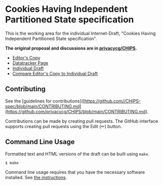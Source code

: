 # Cookies Having Independent Partitioned State specification

This is the working area for the individual Internet-Draft, "Cookies Having Independent Partitioned State specification".

**The original proposal and discussions are in [privacycg/CHIPS](https://github.com/privacycg/CHIPS).**

* [Editor's Copy](https://privacycg.github.io/CHIPS/CHIPS-spec/#go.draft-cutler-httpbis-partitioned-cookies-00.html)
* [Datatracker Page](https://datatracker.ietf.org/doc/draft-cutler-httpbis-partitioned-cookies-00)
* [Individual Draft](https://datatracker.ietf.org/doc/html/draft-cutler-httpbis-partitioned-cookies-00)
* [Compare Editor's Copy to Individual Draft](https://privacycg.github.io/CHIPS/CHIPS-spec/#go.draft-cutler-httpbis-partitioned-cookies-00.diff)


## Contributing

See the
[guidelines for contributions]([https://github.com//CHIPS-spec/blob/main/CONTRIBUTING.md](https://github.com/privacycg/CHIPS/blob/main/CONTRIBUTING.md).

Contributions can be made by creating pull requests.
The GitHub interface supports creating pull requests using the Edit (✏) button.


## Command Line Usage

Formatted text and HTML versions of the draft can be built using `make`.

```sh
$ make
```

Command line usage requires that you have the necessary software installed.  See
[the instructions](https://github.com/martinthomson/i-d-template/blob/main/doc/SETUP.md).

